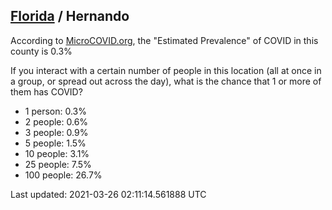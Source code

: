 
## [Florida](/united-states/florida) / Hernando

According to [MicroCOVID.org](http://microcovid.org),
the "Estimated Prevalence" of COVID in this county is 0.3%

If you interact with a certain number of people in this location
(all at once in a group, or spread out across the day), what is the chance that
1 or more of them has COVID?

- 1 person: 0.3%
- 2 people: 0.6%
- 3 people: 0.9%
- 5 people: 1.5%
- 10 people: 3.1%
- 25 people: 7.5%
- 100 people: 26.7%

Last updated: 2021-03-26 02:11:14.561888 UTC

